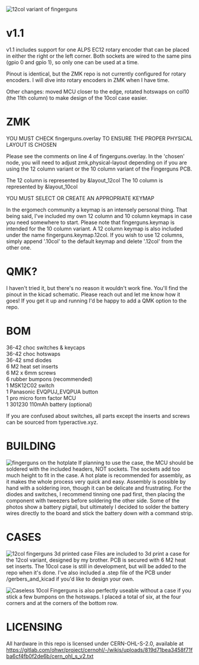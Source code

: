 ![12col variant of fingerguns](/pictures/11.jpg)
# v1.1
v1.1 includes support for one ALPS EC12 rotary encoder that can be placed in either the right or the left corner.  Both sockets are wired to the same pins (gpio 0 and gpio 1), so only one can be used at a time.

Pinout is identical, but the ZMK repo is not currently configured for rotary encoders.  I will dive into rotary encoders in ZMK when I have time.

Other changes: moved MCU closer to the edge, rotated hotswaps on col10 (the 11th column) to make design of the 10col case easier.

# ZMK
YOU MUST CHECK fingerguns.overlay TO ENSURE THE PROPER PHYSICAL LAYOUT IS CHOSEN

Please see the comments on line 4 of fingerguns.overlay.  In the 'chosen' node, you will need to adjust zmk,physical-layout depending on if you are using the 12 column variant or the 10 column variant of the Fingerguns PCB.

The 12 column is represented by &layout_12col
The 10 column is represented by &layout_10col

YOU MUST SELECT OR CREATE AN APPROPRIATE KEYMAP

In the ergomech community a keymap is an intensely personal thing.  That being said, I've included my own 12 column and 10 column keymaps in case you need somewhere to start.  Please note that fingerguns.keymap is intended for the 10 column variant.  A 12 column keymap is also included under the name fingerguns.keymap.12col.  If you wish to use 12 columns, simply append '.10col' to the default keymap and delete '.12col' from the other one.

# QMK?
I haven't tried it, but there's no reason it wouldn't work fine.  You'll find the pinout in the kicad schematic.  Please reach out and let me know how it goes!  If you get it up and running I'd be happy to add a QMK option to the repo.

# BOM
36-42 choc switches & keycaps  
36-42 choc hotswaps  
36-42 smd diodes  
6 M2 heat set inserts  
6 M2 x 6mm screws  
6 rubber bumpons (recommended)  
1 MSK12C02 switch  
1 Panasonic EVQPUJ_EVQPUA button  
1 pro micro form factor MCU  
1 301230 110mAh battery (optional)  

If you are confused about switches, all parts except the inserts and screws can be sourced from typeractive.xyz.

# BUILDING
![fingerguns on the hotplate](/pictures/3.jpg)
If planning to use the case, the MCU should be soldered with the included headers, NOT sockets.  The sockets add too much height to fit in the case.  A hot plate is recommended for assembly, as it makes the whole process very quick and easy.  Assembly is possible by hand with a soldering iron, though it can be delicate and frustrating.  For the diodes and switches, I recommend tinning one pad first, then placing the component with tweezers before soldering the other side.  Some of the photos show a battery pigtail, but ultimately I decided to solder the battery wires directly to the board and stick the battery down with a command strip.

# CASES
![12col fingerguns 3d printed case](/pictures/8.jpg)
Files are included to 3d print a case for the 12col variant, designed by my brother.  PCB is secured with 6 M2 heat set inserts. The 10col case is still in development, but will be added to the repo when it's done.  I've also included a .step file of the PCB under /gerbers_and_kicad if you'd like to design your own.

![Caseless 10col](/pictures/7.jpg)
Fingerguns is also perfectly useable without a case if you stick a few bumpons on the hotswaps.  I placed a total of six, at the four corners and at the corners of the bottom row.

# LICENSING
All hardware in this repo is licensed under CERN-OHL-S-2.0, available at https://gitlab.com/ohwr/project/cernohl/-/wikis/uploads/819d71bea3458f71fba6cf4fb0f2de6b/cern_ohl_s_v2.txt